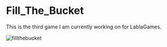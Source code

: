 # Fill_The_Bucket
This is the third game I am currently working on for LablaGames.


![fillthebucket](https://user-images.githubusercontent.com/71084430/234839451-20528114-eda3-4584-b33e-f54bfe16d90b.png)
